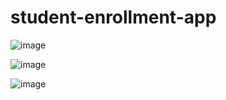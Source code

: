# student-enrollment-app

![image](https://user-images.githubusercontent.com/94807175/151632640-0c71f5a1-fcce-46f5-9808-eea6deb8ad7f.png)

![image](https://user-images.githubusercontent.com/94807175/151632576-4f5422e4-b6cc-4d40-a9dd-a49b05eed9de.png)

![image](https://user-images.githubusercontent.com/94807175/148489184-3e24458e-c37f-49a3-8738-6ee0d59eba2f.png)


